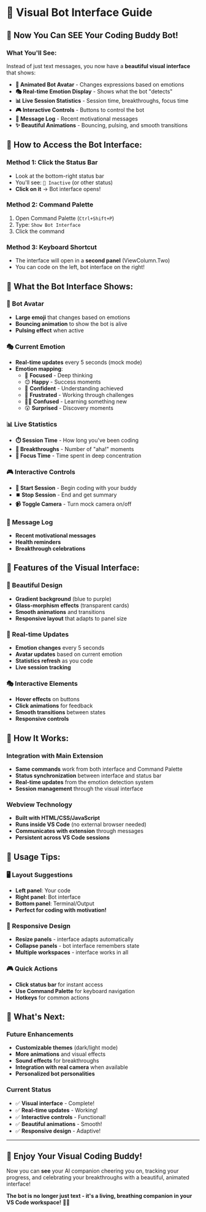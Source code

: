 # 🤖 Visual Bot Interface Guide

## 🎉 **Now You Can SEE Your Coding Buddy Bot!**

### **What You'll See:**
Instead of just text messages, you now have a **beautiful visual interface** that shows:

- **🤖 Animated Bot Avatar** - Changes expressions based on emotions
- **🎭 Real-time Emotion Display** - Shows what the bot "detects"
- **📊 Live Session Statistics** - Session time, breakthroughs, focus time
- **🎮 Interactive Controls** - Buttons to control the bot
- **💬 Message Log** - Recent motivational messages
- **✨ Beautiful Animations** - Bouncing, pulsing, and smooth transitions

## 🚀 **How to Access the Bot Interface:**

### **Method 1: Click the Status Bar**
- Look at the bottom-right status bar
- You'll see: `🔴 Inactive` (or other status)
- **Click on it** → Bot interface opens!

### **Method 2: Command Palette**
1. Open Command Palette (`Ctrl+Shift+P`)
2. Type: `Show Bot Interface`
3. Click the command

### **Method 3: Keyboard Shortcut**
- The interface will open in a **second panel** (ViewColumn.Two)
- You can code on the left, bot interface on the right!

## 🎯 **What the Bot Interface Shows:**

### **🤖 Bot Avatar**
- **Large emoji** that changes based on emotions
- **Bouncing animation** to show the bot is alive
- **Pulsing effect** when active

### **🎭 Current Emotion**
- **Real-time updates** every 5 seconds (mock mode)
- **Emotion mapping**:
  - 🤔 **Focused** - Deep thinking
  - 😊 **Happy** - Success moments
  - 💪 **Confident** - Understanding achieved
  - 😤 **Frustrated** - Working through challenges
  - 🤷‍♂️ **Confused** - Learning something new
  - 😲 **Surprised** - Discovery moments

### **📊 Live Statistics**
- **⏱️ Session Time** - How long you've been coding
- **🚀 Breakthroughs** - Number of "aha!" moments
- **🎯 Focus Time** - Time spent in deep concentration

### **🎮 Interactive Controls**
- **🚀 Start Session** - Begin coding with your buddy
- **⏹️ Stop Session** - End and get summary
- **📹 Toggle Camera** - Turn mock camera on/off

### **💬 Message Log**
- **Recent motivational messages**
- **Health reminders**
- **Breakthrough celebrations**

## 🌟 **Features of the Visual Interface:**

### **🎨 Beautiful Design**
- **Gradient background** (blue to purple)
- **Glass-morphism effects** (transparent cards)
- **Smooth animations** and transitions
- **Responsive layout** that adapts to panel size

### **🔄 Real-time Updates**
- **Emotion changes** every 5 seconds
- **Avatar updates** based on current emotion
- **Statistics refresh** as you code
- **Live session tracking**

### **🎭 Interactive Elements**
- **Hover effects** on buttons
- **Click animations** for feedback
- **Smooth transitions** between states
- **Responsive controls**

## 🔧 **How It Works:**

### **Integration with Main Extension**
- **Same commands** work from both interface and Command Palette
- **Status synchronization** between interface and status bar
- **Real-time updates** from the emotion detection system
- **Session management** through the visual interface

### **Webview Technology**
- **Built with HTML/CSS/JavaScript**
- **Runs inside VS Code** (no external browser needed)
- **Communicates with extension** through messages
- **Persistent across VS Code sessions**

## 🎯 **Usage Tips:**

### **🖥️ Layout Suggestions**
- **Left panel**: Your code
- **Right panel**: Bot interface
- **Bottom panel**: Terminal/Output
- **Perfect for coding with motivation!**

### **📱 Responsive Design**
- **Resize panels** - interface adapts automatically
- **Collapse panels** - bot interface remembers state
- **Multiple workspaces** - interface works in all

### **🎮 Quick Actions**
- **Click status bar** for instant access
- **Use Command Palette** for keyboard navigation
- **Hotkeys** for common actions

## 🚀 **What's Next:**

### **Future Enhancements**
- **Customizable themes** (dark/light mode)
- **More animations** and visual effects
- **Sound effects** for breakthroughs
- **Integration with real camera** when available
- **Personalized bot personalities**

### **Current Status**
- ✅ **Visual interface** - Complete!
- ✅ **Real-time updates** - Working!
- ✅ **Interactive controls** - Functional!
- ✅ **Beautiful animations** - Smooth!
- ✅ **Responsive design** - Adaptive!

---

## 🎉 **Enjoy Your Visual Coding Buddy!**

Now you can **see** your AI companion cheering you on, tracking your progress, and celebrating your breakthroughs with a beautiful, animated interface!

**The bot is no longer just text - it's a living, breathing companion in your VS Code workspace!** 🚀✨
